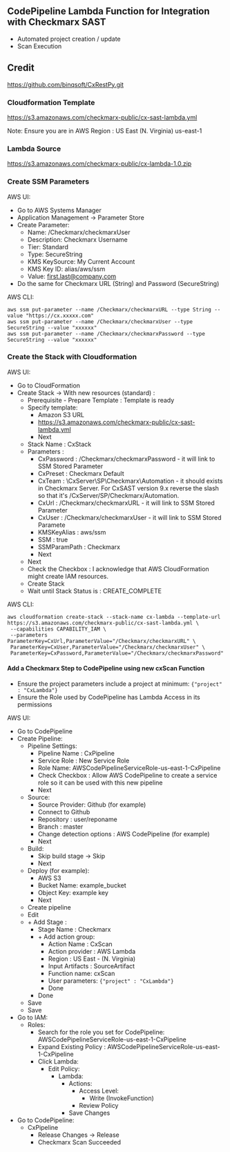 ## CodePipeline Lambda Function for Integration with Checkmarx SAST

* Automated project creation / update
* Scan Execution

## Credit 

https://github.com/binqsoft/CxRestPy.git

### Cloudformation Template

https://s3.amazonaws.com/checkmarx-public/cx-sast-lambda.yml 

Note: Ensure you are in AWS Region : US East (N. Virginia) us-east-1

### Lambda Source

https://s3.amazonaws.com/checkmarx-public/cx-lambda-1.0.zip 


### Create SSM Parameters
AWS UI:

* Go to AWS Systems Manager
* Application Management -> Parameter Store
* Create Parameter:
    * Name: /Checkmarx/checkmarxUser
    * Description: Checkmarx Username
    * Tier: Standard 
    * Type: SecureString
    * KMS KeySource: My Current Account
    * KMS Key ID: alias/aws/ssm
    * Value: first.last@company.com
* Do the same for Checkmarx URL (String) and Password (SecureString)


AWS CLI:
```
aws ssm put-parameter --name /Checkmarx/checkmarxURL --type String --value "https://cx.xxxxx.com"
aws ssm put-parameter --name /Checkmarx/checkmarxUser --type SecureString --value "xxxxxx"
aws ssm put-parameter --name /Checkmarx/checkmarxPassword --type SecureString --value "xxxxxx"
```


### Create the Stack with Cloudformation 

AWS UI:

* Go to CloudFormation
* Create Stack -> With new resources (standard) :
    * Prerequisite - Prepare Template : Template is ready
    * Specify template: 
        * Amazon S3 URL
        * https://s3.amazonaws.com/checkmarx-public/cx-sast-lambda.yml
        * Next
    * Stack Name : CxStack
    * Parameters :
        * CxPassword : /Checkmarx/checkmarxPassword - it will link to SSM Stored Parameter
        * CxPreset : Checkmarx Default
        * CxTeam : \CxServer\SP\Checkmarx\Automation - it should exists in Checkmarx Server. For CxSAST version 9.x reverse the slash so that it's /CxServer/SP/Checkmarx/Automation.
        * CxUrl : /Checkmarx/checkmarxURL - it will link to SSM Stored Parameter
        * CxUser : /Checkmarx/checkmarxUser - it will link to SSM Stored Paramete
        * KMSKeyAlias : aws/ssm
        * SSM : true
        * SSMParamPath : Checkmarx
        * Next
    * Next
    * Check the Checkbox : I acknowledge that AWS CloudFormation might create IAM resources.
    * Create Stack
    * Wait until Stack Status is : CREATE_COMPLETE


AWS CLI:
```
aws cloudformation create-stack --stack-name cx-lambda --template-url https://s3.amazonaws.com/checkmarx-public/cx-sast-lambda.yml \
 --capabilities CAPABILITY_IAM \
 --parameters  ParameterKey=CxUrl,ParameterValue="/Checkmarx/checkmarxURL" \
 ParameterKey=CxUser,ParameterValue="/Checkmarx/checkmarxUser" \
 ParameterKey=CxPassword,ParameterValue="/Checkmarx/checkmarxPassword" 
```


#### Add a Checkmarx Step to CodePipeline using new cxScan Function
* Ensure the project parameters include a project at minimum: ```{"project" : "CxLambda"}```
* Ensure the Role used by CodePipeline has Lambda Access in its permissions


AWS UI:

* Go to CodePipeline
* Create Pipeline:
    * Pipeline Settings: 
        * Pipeline Name : CxPipeline
        * Service Role : New Service Role
        * Role Name: AWSCodePipelineServiceRole-us-east-1-CxPipeline
        * Check Checkbox : Allow AWS CodePipeline to create a service role so it can be used with this new pipeline
        * Next
    * Source:
        * Source Provider: Github (for example)
        * Connect to Github
        * Repository : user/reponame
        * Branch : master
        * Change detection options : AWS CodePipeline (for example)
        * Next
    * Build:
        * Skip build stage -> Skip
        * Next
    * Deploy (for example):
        * AWS S3
        * Bucket Name: example_bucket
        * Object Key: example key
        * Next
    * Create pipeline
    * Edit
    * \+ Add Stage :
        * Stage Name : Checkmarx
        * \+ Add action group:
            * Action Name : CxScan
            * Action provider : AWS Lambda
            * Region : US East - (N. Virginia)
            * Input Artifacts : SourceArtifact
            * Function name: cxScan
            * User parameters: ```{"project" : "CxLambda"}```
            * Done
        * Done
    * Save
    * Save
* Go to IAM:
    * Roles:
        * Search for the role you set for CodePipeline: AWSCodePipelineServiceRole-us-east-1-CxPipeline
        * Expand Existing Policy : AWSCodePipelineServiceRole-us-east-1-CxPipeline
        * Click Lambda:
            * Edit Policy:
                * Lambda:
                    * Actions:
                        * Access Level:
                            * Write (InvokeFunction)
                        * Review Policy
                    * Save Changes
* Go to CodePipeline:
    * CxPipeline
        * Release Changes -> Release
        * Checkmarx Scan Succeeded
